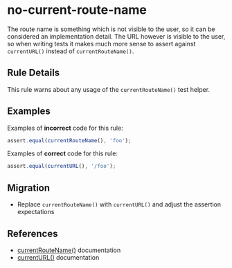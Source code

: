 # no-current-route-name

The route name is something which is not visible to the user, so it can be
considered an implementation detail. The URL however is visible to the user, so
when writing tests it makes much more sense to assert against `currentURL()`
instead of `currentRouteName()`.

## Rule Details

This rule warns about any usage of the `currentRouteName()` test helper.

## Examples

Examples of **incorrect** code for this rule:

```js
assert.equal(currentRouteName(), 'foo');
```

Examples of **correct** code for this rule:

```js
assert.equal(currentURL(), '/foo');
```

## Migration

- Replace `currentRouteName()` with `currentURL()` and adjust
  the assertion expectations

## References

- [currentRouteName()](https://github.com/emberjs/ember-test-helpers/blob/master/API.md#currentroutename) documentation
- [currentURL()](https://github.com/emberjs/ember-test-helpers/blob/master/API.md#currenturl) documentation
